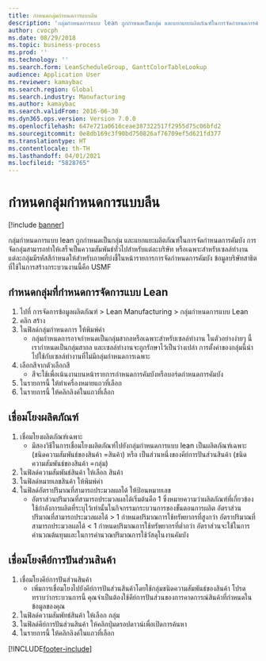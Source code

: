 ```yaml
---
title: กำหนดกลุ่มกำหนดการแบบลีน
description: 'กลุ่มกำหนดการแบบ lean ถูกกำหนดเป็นกลุ่ม และแยกแยะผลิตภัณฑ์ในการจัดกำหนดการคัมบัง '
author: cvocph
ms.date: 08/29/2018
ms.topic: business-process
ms.prod: ''
ms.technology: ''
ms.search.form: LeanScheduleGroup, GanttColorTableLookup
audience: Application User
ms.reviewer: kamaybac
ms.search.region: Global
ms.search.industry: Manufacturing
ms.author: kamaybac
ms.search.validFrom: 2016-06-30
ms.dyn365.ops.version: Version 7.0.0
ms.openlocfilehash: 647e721a0616ceae387322517f2955d75c06bfd2
ms.sourcegitcommit: 0e8db169c3f90bd750826af76709ef5d621fd377
ms.translationtype: HT
ms.contentlocale: th-TH
ms.lasthandoff: 04/01/2021
ms.locfileid: "5828765"
---
```

# <a name="define-lean-schedule-groups"></a>กำหนดกลุ่มกำหนดการแบบลีน

[!include [banner](../../includes/banner.md)]

กลุ่มกำหนดการแบบ lean ถูกกำหนดเป็นกลุ่ม และแยกแยะผลิตภัณฑ์ในการจัดกำหนดการคัมบัง  การจัดกลุ่มสามารถทำให้เสร็จเป็นความสัมพันธ์ทั่วไปสำหรับแต่ละบริษัท หรือเฉพาะสำหรับเซลล์ทำงาน  แต่ละกลุ่มมีรหัสสีกำหนดให้สำหรับภาพที่บ่งชี้ในหน้ารายการการจัดกำหนดการคัมบัง  ข้อมูลบริษัทสาธิตที่ใช้ในการสร้างกระบวนงานนี้คือ USMF


## <a name="define-lean-scheduling-group"></a>กำหนดกลุ่มที่กำหนดการจัดการแบบ Lean
1. ไปที่ การจัดการข้อมูลผลิตภัณฑ์ > Lean Manufacturing > กลุ่มกำหนดการแบบ Lean
2. คลิก สร้าง
3. ในฟิลด์กลุ่มกำหนดการ ให้พิมพ์ค่า
    * กลุ่มกำหนดการอาจกำหนดเป็นกลุ่มสากลหรือเฉพาะสำหรับเซลล์ทำงาน  ในตัวอย่างง่ายๆ นี้ เรากำหนดเป็นกลุ่มสากล และเซลล์ทำงานจะถูกรักษาไว้เป็นว่างเปล่า  การตั้งค่าของกลุ่มนี้นำไปใช้กับเซลล์ทำงานที่ไม่มีกลุ่มกำหนดการเฉพาะ  
4. เลือกสีจากตัวเลือกสี
    * สีจะใช้เพื่อเน้นงานบนหน้ารายการกำหนดการคัมบังหรือบอร์ดกำหนดการคัมบัง  
5. ในรายการนี้ ให้ทำเครื่องหมายแถวที่เลือก
6. ในรายการนี้ ให้คลิกลิงค์ในแถวที่เลือก

## <a name="associate-product"></a>เชื่อมโยงผลิตภัณฑ์
1. เชื่อมโยงผลิตภัณฑ์เฉพาะ
    * มีสองวิธีในการเชื่อมโยงผลิตภัณฑ์ไปยังกลุ่มกำหนดการแบบ lean เป็นผลิตภัณฑ์เฉพาะ (ชนิดความสัมพันธ์ของสินค้า =สินค้า) หรือ เป็นส่วนหนึ่งของคีย์การปันส่วนสินค้า (ชนิดความสัมพันธ์ของสินค้า =กลุ่ม)    
2. ในฟิลด์ความสัมพันธ์สินค้า ให้เลือก สินค้า
3. ในฟิลด์หมายเลขสินค้า ให้พิมพ์ค่า
4. ในฟิลด์อัตราปริมาณที่สามารถประมวลผลได้ ให้ป้อนหมายเลข
    * อัตราส่วนปริมาณที่สามารถประมวลผลได้เริ่มต้นคือ 1 ซึ่งหมายความว่าผลิตภัณฑ์ที่เกี่ยวข้องใช้กำลังการผลิตที่ระบุไว้เท่านั้นในกิจกรรมกระบวนการของขั้นตอนการผลิต  อัตราส่วนปริมาณที่สามารถประมวลผลได้ > 1 กำหนดปริมาณการใช้ทรัพยากรที่สูงกว่า อัตราปริมาณที่สามารถประมวลผลได้ < 1 กำหนดปริมาณการใช้ทรัพยากรที่ต่ำกว่า อัตราส่วนจะใช้ในการคำนวณต้นทุนและในการคำนวณปริมาณการใช้วัสดุในงานคัมบัง  

## <a name="associate-item-allocation-key"></a>เชื่อมโยงคีย์การปันส่วนสินค้า
1. เชื่อมโยงคีย์การปันส่วนสินค้า
    * เพิ่มการเชื่อมโยงไปยังคีย์การปันส่วนสินค้าโดยใช้กลุ่มชนิดความสัมพันธ์ของสินค้า    โปรดทราบว่ากระบวนการนี้ คุณจำเป็นต้องใช้คีย์การปันส่วนของการคาดการณ์สินค้าที่กำหนดในข้อมูลของคุณ  
2. ในฟิลด์ความสัมพัทธ์สินค้า ให้เลือก กลุ่ม
3. ในฟิลด์คีย์การปันส่วนสินค้า ให้คลิกปุ่มดรอปดาวน์เพื่อเปิดการค้นหา
4. ในรายการนี้ ให้คลิกลิงค์ในแถวที่เลือก



[!INCLUDE[footer-include](../../../includes/footer-banner.md)]